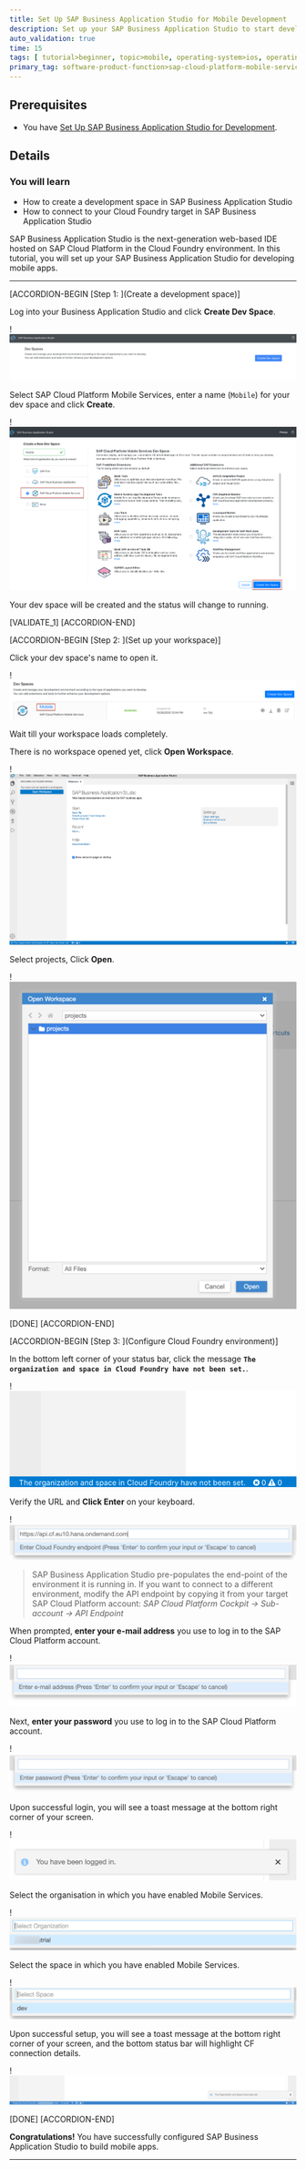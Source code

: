 ```yaml
---
title: Set Up SAP Business Application Studio for Mobile Development
description: Set up your SAP Business Application Studio to start developing mobile apps.
auto_validation: true
time: 15
tags: [ tutorial>beginner, topic>mobile, operating-system>ios, operating-system>android, products>sap-cloud-platform, products>sap-mobile-cards, software-product-function>sap-cloud-platform-mobile-services, products>sap-business-application-studio, products>mobile-development-kit-client ]
primary_tag: software-product-function>sap-cloud-platform-mobile-services
---
```


## Prerequisites
 - You have [Set Up SAP Business Application Studio for Development](appstudio-onboarding).

## Details
### You will learn
  - How to create a development space in SAP Business Application Studio
  - How to connect to your Cloud Foundry target in SAP Business Application Studio

SAP Business Application Studio is the next-generation web-based IDE hosted on SAP Cloud Platform in the Cloud Foundry environment. In this tutorial, you will set up your SAP Business Application Studio for developing mobile apps.

---

[ACCORDION-BEGIN [Step 1: ](Create a development space)]

Log into your Business Application Studio and click **Create Dev Space**.

!![SAP Business Application Studio Dashboard](img_1_1.png)

Select SAP Cloud Platform Mobile Services, enter a name (`Mobile`) for your dev space and click **Create**.

!![New Development Space](img_1_2.png)

Your dev space will be created and the status will change to running.

[VALIDATE_1]
[ACCORDION-END]

[ACCORDION-BEGIN [Step 2: ](Set up your workspace)]

Click your dev space's name to open it.

!![SAP Business Application Studio Dashboard with newly created Development Space](img_2_1.png)

Wait till your workspace loads completely.

There is no workspace opened yet, click **Open Workspace**.

!![SAP Business Application Studio Home](img_2_2.png)

Select projects, Click **Open**.

!![Select Workpace](img_2_4.png)

[DONE]
[ACCORDION-END]

[ACCORDION-BEGIN [Step 3: ](Configure Cloud Foundry environment)]

In the bottom left corner of your status bar, click the message **`The organization and space in Cloud Foundry have not been set.`**.

!![CF View](img_3_1.png)

Verify the URL and **Click Enter** on your keyboard.

!![CF API End-Point](img_3_2.png)

> SAP Business Application Studio pre-populates the end-point of the environment it is running in. If you want to connect to a different environment, modify the API endpoint by copying it from your target SAP Cloud Platform account: *SAP Cloud Platform Cockpit &rarr; Sub-account &rarr; API Endpoint*

When prompted, **enter your e-mail address** you use to log in to the SAP Cloud Platform account.

!![Email ID prompt](img_3_3.png)

Next, **enter your password** you use to log in to the SAP Cloud Platform account.

!![Password prompt](img_3_4.png)

Upon successful login, you will see a toast message at the bottom right corner of your screen.

!![Sucess toast message](img_3_5.png)

Select the organisation in which you have enabled Mobile Services.

!![Org list](img_3_6.png)

 Select the space in which you have enabled Mobile Services.

!![Space list](img_3_7.png)

Upon successful setup, you will see a toast message at the bottom right corner of your screen, and the bottom status bar will highlight CF connection details.

!![Success toast message](img_3_8.png)

[DONE]
[ACCORDION-END]

**Congratulations!** You have successfully configured SAP Business Application Studio to build mobile apps.

---
